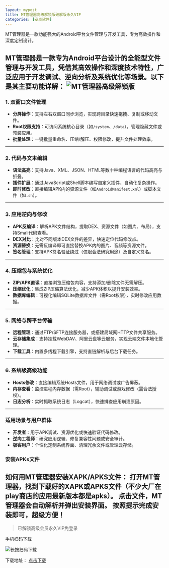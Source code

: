 ```yaml
---
layout: mypost
title: MT管理器高级解锁版破解版永久VIP
categories: [安卓软件]
---
```


MT管理器是一款功能强大的Android平台文件管理与开发工具，专为高效操作和深度定制设计。

MT管理器是一款专为Android平台设计的全能型文件管理与开发工具，凭借其高效操作和深度技术特性，广泛应用于开发调试、逆向分析及系统优化等场景。以下是其主要功能详解：
![MT管理器高级解锁版](https://s2.loli.net/2025/03/07/5MtWDhua96EFzeP.jpg)
---

### **1. 双窗口文件管理**
- **分屏操作**：支持左右双窗口同步浏览，实现跨目录快速拖拽、复制或移动文件。
- **Root权限支持**：可访问系统核心目录（如`/system`、`/data`），管理隐藏文件或预装应用。
- **批量处理**：一键批量重命名、压缩/解压、权限修改，提升文件处理效率。

---

### **2. 代码与文本编辑**
- **语法高亮**：支持Java、XML、JSON、HTML等数十种编程语言的代码高亮与折叠。
- **插件扩展**：通过JavaScript或Shell脚本编写自定义插件，自动化复杂操作。
- **即时修改**：直接编辑APK内的资源文件（如`AndroidManifest.xml`）或脚本文件（如`.sh`）。

---

### **3. 应用逆向与修改**
- **APK反编译**：解析APK文件结构，提取DEX、资源文件（如图片、布局），支持Smali代码查看。
- **DEX对比**：比对不同版本DEX文件的差异，快速定位代码修改点。
- **资源替换**：无需反编译即可直接替换APK内的图片、音频等资源文件。
- **签名管理**：支持APK签名验证绕过（仅限合法研究用途）及自定义签名。

---

### **4. 压缩包与系统优化**
- **ZIP/APK直读**：直接浏览压缩包内容，支持添加/删除文件无需解压。
- **压缩优化**：集成ZIP压缩算法优化，减少APK体积以提升安装效率。
- **数据库编辑**：可视化编辑SQLite数据库文件（需Root权限），实时修改应用数据。

---

### **5. 网络与跨平台传输**
- **远程管理**：通过FTP/SFTP连接服务器，或搭建局域网HTTP文件共享服务。
- **云存储集成**：支持挂载WebDAV、阿里云盘等云服务，实现云端文件本地化管理。
- **下载工具**：内置多线程下载引擎，支持直链解析与后台下载任务。

---

### **6. 系统级高级功能**
- **Hosts修改**：直接编辑系统Hosts文件，用于网络调试或广告屏蔽。
- **内存查看**：监控进程内存数据（需Root），辅助调试或游戏修改（需合法授权）。
- **日志分析**：实时抓取系统日志（Logcat），快速排查应用崩溃原因。

---

### **适用场景与用户群体**
- **开发者**：用于APK调试、资源优化或快速验证代码修改。
- **逆向工程师**：研究应用逻辑、修复兼容性问题或安全审计。
- **极客用户**：个性化定制系统界面、清理冗余文件或管理云存储。

### **安装APKs文件**
如何用MT管理器安装XAPK/APKS文件：
打开MT管理器，找到下载好的XAPK或APKS文件（不少大厂在play商店的应用最新版本都是apks）。
点击文件，MT管理器会自动解析并弹出安装界面。
按照提示完成安装即可，超级方便！
---

> 已解锁高级会员永久VIP免登录


手机扫码下载

![长按扫码下载](https://s2.loli.net/2025/03/08/uOtmekED1H4syB3.png)

下载地址：
[点击下载](https://pan.quark.cn/s/5b75a059d9fd)




